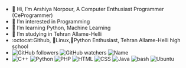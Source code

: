 - 👋 Hi, I’m Arshiya Norpour, A Computer Enthusiast Programmer (CeProgrammer)
- 👀 I’m interested in Programming
- 🌱 I’m learning Python, Machine Learning
- 🌱 I’m studying in Tehran Allame-Helli
- :octocat:Github, 🐧Linux,🐍Python Enthusiast, Tehran Allame-Helli high school
- ![GitHub followers](https://img.shields.io/github/followers/ArshiyaNorpour?style=social) ![GitHub watchers](https://img.shields.io/github/watchers/ArshiyaNorpour/Arshiyanorpour?style=social) ![Name](https://img.shields.io/badge/Name-Arshiya-green) 
- ![C++](https://img.shields.io/badge/C++-blue) ![Python](https://img.shields.io/badge/Python-yellow) ![PHP](https://img.shields.io/badge/PHP-blue) ![HTML](https://img.shields.io/badge/HTML-red) ![CSS](https://img.shields.io/badge/CSS-red) ![Java](https://img.shields.io/badge/Java-red) ![bash](https://img.shields.io/badge/bash-green) ![Ubuntu](https://img.shields.io/badge/Ubuntu-orange)



